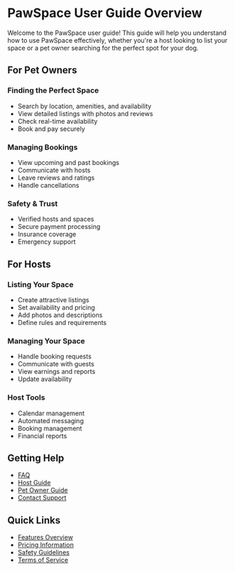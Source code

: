 # PawSpace User Guide Overview

Welcome to the PawSpace user guide! This guide will help you understand how to use PawSpace effectively, whether you're a host looking to list your space or a pet owner searching for the perfect spot for your dog.

## For Pet Owners

### Finding the Perfect Space
- Search by location, amenities, and availability
- View detailed listings with photos and reviews
- Check real-time availability
- Book and pay securely

### Managing Bookings
- View upcoming and past bookings
- Communicate with hosts
- Leave reviews and ratings
- Handle cancellations

### Safety & Trust
- Verified hosts and spaces
- Secure payment processing
- Insurance coverage
- Emergency support

## For Hosts

### Listing Your Space
- Create attractive listings
- Set availability and pricing
- Add photos and descriptions
- Define rules and requirements

### Managing Your Space
- Handle booking requests
- Communicate with guests
- View earnings and reports
- Update availability

### Host Tools
- Calendar management
- Automated messaging
- Booking management
- Financial reports

## Getting Help

- [FAQ](faq.md)
- [Host Guide](host-guide.md)
- [Pet Owner Guide](pet-owner-guide.md)
- [Contact Support](mailto:support@pawspace.com)

## Quick Links

- [Features Overview](features.md)
- [Pricing Information](pricing.md)
- [Safety Guidelines](safety.md)
- [Terms of Service](terms.md)
